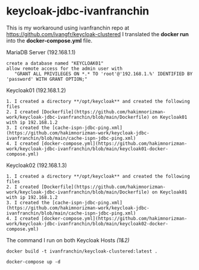 # keycloak-jdbc-ivanfranchin

This is my workaround using ivanfranchin repo at https://github.com/ivangfr/keycloak-clustered
I translated the **docker run** into the **docker-compose.yml** file.

MariaDB Server (192.168.1.1)
```
create a database named "KEYCLOAK01"
allow remote access for the admin user with 
   "GRANT ALL PRIVILEGES ON *.* TO 'root'@'192.168.1.%' IDENTIFIED BY 'password' WITH GRANT OPTION;"
```

Keycloak01 (192.168.1.2)
```
1. I created a directory **/opt/keycloak** and created the following files
2. I created [Dockerfile](https://github.com/hakimnorizman-work/keycloak-jdbc-ivanfranchin/blob/main/Dockerfile) on Keycloak01 with ip 192.168.1.2
3. I created the [cache-ispn-jdbc-ping.xml](https://github.com/hakimnorizman-work/keycloak-jdbc-ivanfranchin/blob/main/cache-ispn-jdbc-ping.xml) 
4. I created [docker-compose.yml](https://github.com/hakimnorizman-work/keycloak-jdbc-ivanfranchin/blob/main/keycloak01-docker-compose.yml) 
```

Keycloak02 (192.168.1.3)
```
1. I created a directory **/opt/keycloak** and created the following files
2. I created [Dockerfile](https://github.com/hakimnorizman-work/keycloak-jdbc-ivanfranchin/blob/main/Dockerfile) on Keycloak01 with ip 192.168.1.2
3. I created the [cache-ispn-jdbc-ping.xml](https://github.com/hakimnorizman-work/keycloak-jdbc-ivanfranchin/blob/main/cache-ispn-jdbc-ping.xml) 
4. I created [docker-compose.yml](https://github.com/hakimnorizman-work/keycloak-jdbc-ivanfranchin/blob/main/keycloak02-docker-compose.yml) 
```

The command I run on both Keycloak Hosts *(1&2)*
```
docker build -t ivanfranchin/keycloak-clustered:latest .

docker-compose up -d 
```

